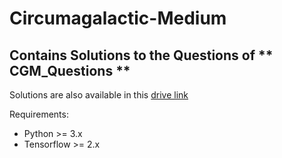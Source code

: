 # Circumagalactic-Medium

## Contains Solutions to the Questions of ** CGM_Questions **

Solutions are also available in this [drive link](https://drive.google.com/drive/folders/1eWTJNOteFCHg0m46uFGPt1Z_t6GZSibI?usp=sharing)

Requirements:
- Python >= 3.x
- Tensorflow >= 2.x
